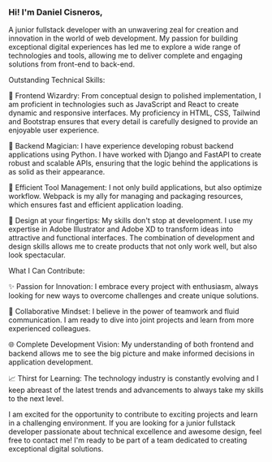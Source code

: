 ### Hi! I'm Daniel Cisneros,

A junior fullstack developer with an unwavering zeal for creation and innovation in the world of web development. My passion for building exceptional digital experiences has led me to explore a wide range of technologies and tools, allowing me to deliver complete and engaging solutions from front-end to back-end.

Outstanding Technical Skills:

🚀 Frontend Wizardry: From conceptual design to polished implementation, I am proficient in technologies such as JavaScript and React to create dynamic and responsive interfaces. My proficiency in HTML, CSS, Tailwind and Bootstrap ensures that every detail is carefully designed to provide an enjoyable user experience.

🔧 Backend Magician: I have experience developing robust backend applications using Python. I have worked with Django and FastAPI to create robust and scalable APIs, ensuring that the logic behind the applications is as solid as their appearance.

🔌 Efficient Tool Management: I not only build applications, but also optimize workflow. Webpack is my ally for managing and packaging resources, which ensures fast and efficient application loading.

🎨 Design at your fingertips: My skills don't stop at development. I use my expertise in Adobe Illustrator and Adobe XD to transform ideas into attractive and functional interfaces. The combination of development and design skills allows me to create products that not only work well, but also look spectacular.

What I Can Contribute:

✨ Passion for Innovation: I embrace every project with enthusiasm, always looking for new ways to overcome challenges and create unique solutions.

🤝 Collaborative Mindset: I believe in the power of teamwork and fluid communication. I am ready to dive into joint projects and learn from more experienced colleagues.

🌐 Complete Development Vision: My understanding of both frontend and backend allows me to see the big picture and make informed decisions in application development.

📈 Thirst for Learning: The technology industry is constantly evolving and I keep abreast of the latest trends and advancements to always take my skills to the next level.

I am excited for the opportunity to contribute to exciting projects and learn in a challenging environment. If you are looking for a junior fullstack developer passionate about technical excellence and awesome design, feel free to contact me! I'm ready to be part of a team dedicated to creating exceptional digital solutions.
